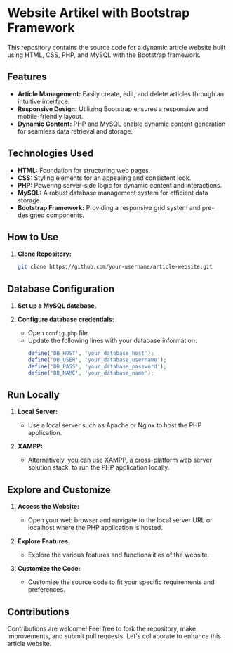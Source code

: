 # Website Artikel with Bootstrap Framework

This repository contains the source code for a dynamic article website built using HTML, CSS, PHP, and MySQL with the Bootstrap framework.

## Features

- **Article Management:** Easily create, edit, and delete articles through an intuitive interface.
- **Responsive Design:** Utilizing Bootstrap ensures a responsive and mobile-friendly layout.
- **Dynamic Content:** PHP and MySQL enable dynamic content generation for seamless data retrieval and storage.

## Technologies Used

- **HTML:** Foundation for structuring web pages.
- **CSS:** Styling elements for an appealing and consistent look.
- **PHP:** Powering server-side logic for dynamic content and interactions.
- **MySQL:** A robust database management system for efficient data storage.
- **Bootstrap Framework:** Providing a responsive grid system and pre-designed components.

## How to Use

1. **Clone Repository:**
   ```bash
   git clone https://github.com/your-username/article-website.git

## Database Configuration

1. **Set up a MySQL database.**
   
2. **Configure database credentials:**
   - Open `config.php` file.
   - Update the following lines with your database information:
     ```php
     define('DB_HOST', 'your_database_host');
     define('DB_USER', 'your_database_username');
     define('DB_PASS', 'your_database_password');
     define('DB_NAME', 'your_database_name');
     ```

## Run Locally

1. **Local Server:**
   - Use a local server such as Apache or Nginx to host the PHP application.

2. **XAMPP:**
   - Alternatively, you can use XAMPP, a cross-platform web server solution stack, to run the PHP application locally.

## Explore and Customize

1. **Access the Website:**
   - Open your web browser and navigate to the local server URL or localhost where the PHP application is hosted.

2. **Explore Features:**
   - Explore the various features and functionalities of the website.

3. **Customize the Code:**
   - Customize the source code to fit your specific requirements and preferences.

## Contributions

Contributions are welcome! Feel free to fork the repository, make improvements, and submit pull requests. Let's collaborate to enhance this article website.
